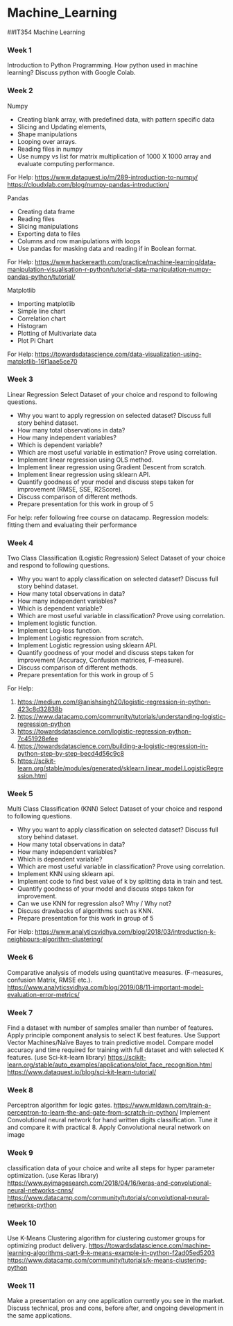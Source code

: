# Machine_Learning
##IT354 Machine Learning
### Week 1
Introduction to Python Programming. How python used in machine learning? Discuss python with Google Colab.

### Week 2
Numpy
- Creating blank array, with predefined data, with pattern specific data
- Slicing and Updating elements,
- Shape manipulations
- Looping over arrays.
- Reading files in numpy
- Use numpy vs list for matrix multiplication of 1000 X 1000 array and evaluate computing performance.

For Help:
https://www.dataquest.io/m/289-introduction-to-numpy/
https://cloudxlab.com/blog/numpy-pandas-introduction/

Pandas
- Creating data frame
- Reading files
- Slicing manipulations
- Exporting data to files
- Columns and row manipulations with loops
- Use pandas for masking data and reading if in Boolean format.

For Help:
https://www.hackerearth.com/practice/machine-learning/data-manipulation-visualisation-r-python/tutorial-data-manipulation-numpy-pandas-python/tutorial/

Matplotlib
- Importing matplotlib
- Simple line chart
- Correlation chart
- Histogram
- Plotting of Multivariate data
- Plot Pi Chart

For Help:
https://towardsdatascience.com/data-visualization-using-matplotlib-16f1aae5ce70

### Week 3
Linear Regression
Select Dataset of your choice and respond to following questions.
- Why you want to apply regression on selected dataset? Discuss full story behind dataset.
- How many total observations in data?
- How many independent variables?
- Which is dependent variable?
- Which are most useful variable in estimation? Prove using correlation.
- Implement linear regression using OLS method.
- Implement linear regression using Gradient Descent from scratch.
- Implement linear regression using sklearn API.
- Quantify goodness of your model and discuss steps taken for improvement (RMSE, SSE, R2Score).
- Discuss comparison of different methods.
- Prepare presentation for this work in group of 5

For help: refer following free course on datacamp. Regression models: fitting them and evaluating their performance

### Week 4
Two Class Classification (Logistic Regression)
Select Dataset of your choice and respond to following questions.
- Why you want to apply classification on selected dataset? Discuss full story behind dataset.
- How many total observations in data?
- How many independent variables?
- Which is dependent variable?
- Which are most useful variable in classification? Prove using correlation.
- Implement logistic function.
- Implement Log-loss function.
- Implement Logistic regression from scratch.
- Implement Logistic regression using sklearn API.
- Quantify goodness of your model and discuss steps taken for improvement (Accuracy, Confusion matrices, F-measure).
- Discuss comparison of different methods.
- Prepare presentation for this work in group of 5

For Help:
1. https://medium.com/@anishsingh20/logistic-regression-in-python-423c8d32838b
2. https://www.datacamp.com/community/tutorials/understanding-logistic-regression-python
3. https://towardsdatascience.com/logistic-regression-python-7c451928efee
4. https://towardsdatascience.com/building-a-logistic-regression-in-python-step-by-step-becd4d56c9c8
5. https://scikit-learn.org/stable/modules/generated/sklearn.linear_model.LogisticRegression.html

### Week 5
Multi Class Classification (KNN)
Select Dataset of your choice and respond to following questions.
- Why you want to apply classification on selected dataset? Discuss full story behind dataset.
- How many total observations in data?
- How many independent variables?
- Which is dependent variable?
- Which are most useful variable in classification? Prove using correlation.
- Implement KNN using sklearn api.
- Implement code to find best value of k by splitting data in train and test.
- Quantify goodness of your model and discuss steps taken for improvement.
- Can we use KNN for regression also? Why / Why not?
- Discuss drawbacks of algorithms such as KNN.
- Prepare presentation for this work in group of 5

For Help:
https://www.analyticsvidhya.com/blog/2018/03/introduction-k-neighbours-algorithm-clustering/

### Week 6
Comparative analysis of models using quantitative measures.
(F-measures, confusion Matrix, RMSE etc.).
https://www.analyticsvidhya.com/blog/2019/08/11-important-model-evaluation-error-metrics/

### Week 7
Find a dataset with number of samples smaller than number of features. Apply principle component analysis to select K best features. Use Support Vector Machines/Naïve Bayes to train predictive model. Compare model accuracy and time required for training with full dataset and with selected K features. (use Sci-kit-learn library)
https://scikit-learn.org/stable/auto_examples/applications/plot_face_recognition.html
https://www.dataquest.io/blog/sci-kit-learn-tutorial/

### Week 8
Perceptron algorithm for logic gates.
https://www.mldawn.com/train-a-perceptron-to-learn-the-and-gate-from-scratch-in-python/
Implement Convolutional neural network for hand written digits classification. Tune it and compare it with practical 8. Apply Convolutional neural network on image 

### Week 9
classification data of your choice and write all steps for hyper parameter optimization. (use Keras library)
https://www.pyimagesearch.com/2018/04/16/keras-and-convolutional-neural-networks-cnns/
https://www.datacamp.com/community/tutorials/convolutional-neural-networks-python

### Week 10
Use K-Means Clustering algorithm for clustering customer groups for optimizing product delivery.
https://towardsdatascience.com/machine-learning-algorithms-part-9-k-means-example-in-python-f2ad05ed5203
https://www.datacamp.com/community/tutorials/k-means-clustering-python

### Week 11
Make a presentation on any one application currently you see in the market. Discuss technical, pros and cons, before after, and ongoing development in the same applications.




